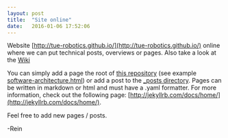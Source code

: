 ```yaml
---
layout: post
title:  "Site online"
date:   2016-01-06 17:52:06
---
```

Website [http://tue-robotics.github.io/](http://tue-robotics.github.io/) online where we can put technical posts, overviews or pages. Also take a look at the [Wiki](https://github.com/tue-robotics/tue-robotics.github.io/wiki)

You can simply add a page the root of [this repository](https://github.com/tue-robotics/tue-robotics.github.io) (see example [software-architecture.html](https://github.com/tue-robotics/tue-robotics.github.io/blob/master/software-architecture.html)) or add a post to the [_posts directory](https://github.com/tue-robotics/tue-robotics.github.io/tree/master/_posts). Pages can be written in markdown or html and must have a .yaml formatter. For more information, check out the following page: [http://jekyllrb.com/docs/home/](http://jekyllrb.com/docs/home/).

Feel free to add new pages / posts.

-Rein
